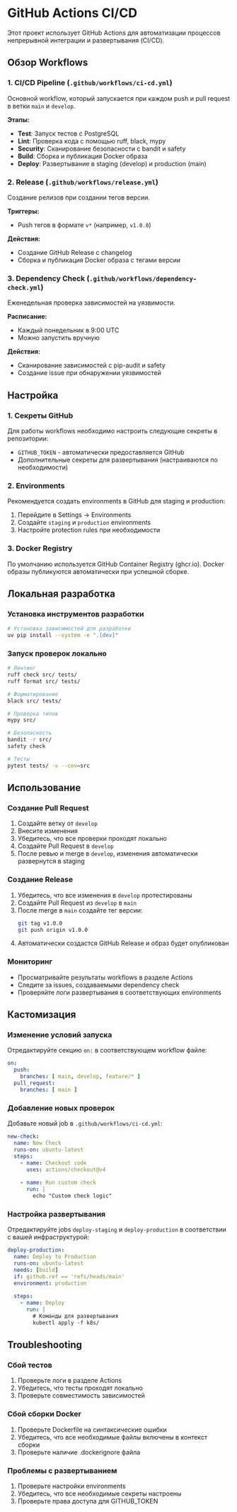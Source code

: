 # GitHub Actions CI/CD

Этот проект использует GitHub Actions для автоматизации процессов непрерывной интеграции и развертывания (CI/CD).

## Обзор Workflows

### 1. CI/CD Pipeline (`.github/workflows/ci-cd.yml`)

Основной workflow, который запускается при каждом push и pull request в ветки `main` и `develop`.

**Этапы:**
- **Test**: Запуск тестов с PostgreSQL
- **Lint**: Проверка кода с помощью ruff, black, mypy
- **Security**: Сканирование безопасности с bandit и safety
- **Build**: Сборка и публикация Docker образа
- **Deploy**: Развертывание в staging (develop) и production (main)

### 2. Release (`.github/workflows/release.yml`)

Создание релизов при создании тегов версии.

**Триггеры:**
- Push тегов в формате `v*` (например, `v1.0.0`)

**Действия:**
- Создание GitHub Release с changelog
- Сборка и публикация Docker образа с тегами версии

### 3. Dependency Check (`.github/workflows/dependency-check.yml`)

Еженедельная проверка зависимостей на уязвимости.

**Расписание:**
- Каждый понедельник в 9:00 UTC
- Можно запустить вручную

**Действия:**
- Сканирование зависимостей с pip-audit и safety
- Создание issue при обнаружении уязвимостей

## Настройка

### 1. Секреты GitHub

Для работы workflows необходимо настроить следующие секреты в репозитории:

- `GITHUB_TOKEN` - автоматически предоставляется GitHub
- Дополнительные секреты для развертывания (настраиваются по необходимости)

### 2. Environments

Рекомендуется создать environments в GitHub для staging и production:

1. Перейдите в Settings → Environments
2. Создайте `staging` и `production` environments
3. Настройте protection rules при необходимости

### 3. Docker Registry

По умолчанию используется GitHub Container Registry (ghcr.io). Docker образы публикуются автоматически при успешной сборке.

## Локальная разработка

### Установка инструментов разработки

```bash
# Установка зависимостей для разработки
uv pip install --system -e ".[dev]"
```

### Запуск проверок локально

```bash
# Линтинг
ruff check src/ tests/
ruff format src/ tests/

# Форматирование
black src/ tests/

# Проверка типов
mypy src/

# Безопасность
bandit -r src/
safety check

# Тесты
pytest tests/ -v --cov=src
```

## Использование

### Создание Pull Request

1. Создайте ветку от `develop`
2. Внесите изменения
3. Убедитесь, что все проверки проходят локально
4. Создайте Pull Request в `develop`
5. После ревью и merge в `develop`, изменения автоматически развернутся в staging

### Создание Release

1. Убедитесь, что все изменения в `develop` протестированы
2. Создайте Pull Request из `develop` в `main`
3. После merge в `main` создайте тег версии:
   ```bash
   git tag v1.0.0
   git push origin v1.0.0
   ```
4. Автоматически создастся GitHub Release и образ будет опубликован

### Мониторинг

- Просматривайте результаты workflows в разделе Actions
- Следите за issues, создаваемыми dependency check
- Проверяйте логи развертывания в соответствующих environments

## Кастомизация

### Изменение условий запуска

Отредактируйте секцию `on:` в соответствующем workflow файле:

```yaml
on:
  push:
    branches: [ main, develop, feature/* ]
  pull_request:
    branches: [ main ]
```

### Добавление новых проверок

Добавьте новый job в `.github/workflows/ci-cd.yml`:

```yaml
new-check:
  name: New Check
  runs-on: ubuntu-latest
  steps:
    - name: Checkout code
      uses: actions/checkout@v4
    
    - name: Run custom check
      run: |
        echo "Custom check logic"
```

### Настройка развертывания

Отредактируйте jobs `deploy-staging` и `deploy-production` в соответствии с вашей инфраструктурой:

```yaml
deploy-production:
  name: Deploy to Production
  runs-on: ubuntu-latest
  needs: [build]
  if: github.ref == 'refs/heads/main'
  environment: production
  
  steps:
    - name: Deploy
      run: |
        # Команды для развертывания
        kubectl apply -f k8s/
```

## Troubleshooting

### Сбой тестов

1. Проверьте логи в разделе Actions
2. Убедитесь, что тесты проходят локально
3. Проверьте совместимость зависимостей

### Сбой сборки Docker

1. Проверьте Dockerfile на синтаксические ошибки
2. Убедитесь, что все необходимые файлы включены в контекст сборки
3. Проверьте наличие .dockerignore файла

### Проблемы с развертыванием

1. Проверьте настройки environments
2. Убедитесь, что все необходимые секреты настроены
3. Проверьте права доступа для GITHUB_TOKEN

